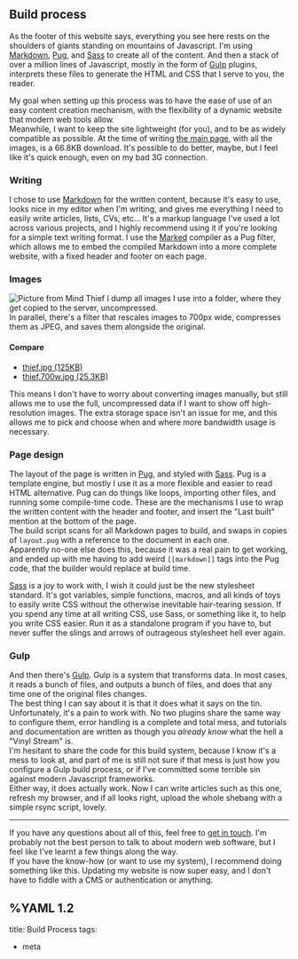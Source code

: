 ## Build process
As the footer of this website says, everything you see here rests on the shoulders of giants standing on mountains of Javascript. I'm using [Markdown](https://daringfireball.net/projects/markdown/syntax), [Pug](https://pugjs.org), and [Sass](https://sass-lang.com/) to create all of the content. And then a stack of over a million lines of Javascript, mostly in the form of [Gulp](https://gulpjs.com/) plugins, interprets these files to generate the HTML and CSS that I serve to you, the reader.

My goal when setting up this process was to have the ease of use of an easy content creation mechanism, with the flexibility of a dynamic website that modern web tools allow.  
Meanwhile, I want to keep the site lightweight (for you), and to be as widely compatible as possible. At the time of writing [the main page](/), with all the images, is a 66.8KB download. It's possible to do better, maybe, but I feel like it's quick enough, even on my bad 3G connection.  


### Writing
I chose to use [Markdown](https://daringfireball.net/projects/markdown/syntax) for the written content, because it's easy to use, looks nice in my editor when I'm writing, and gives me everything I need to easily write articles, lists, CVs, etc…
It's a markup language I've used a lot across various projects, and I highly recommend using it if you're looking for a simple text writing format.
I use the [Marked](https://marked.js.org/) compiler as a Pug filter, which allows me to embed the compiled Markdown into a more complete website, with a fixed header and footer on each page.

### Images
![Picture from Mind Thief](/thief.700w.jpg)
I dump all images I use into a folder, where they get copied to the server, uncompressed.  
In parallel, there's a filter that rescales images to 700px wide, compresses them as JPEG, and saves them alongside the original.  
#### Compare
* [thief.jpg (125KB)](/thief.jpg)
* [thief.700w.jpg (25.3KB)](/thief.700w.jpg)

This means I don't have to worry about converting images manually, but still allows me to use the full, uncompressed data if I want to show off high-resolution images. The extra storage space isn't an issue for me, and this allows me to pick and choose when and where more bandwidth usage is necessary.

### Page design
The layout of the page is written in [Pug](https://pugjs.org), and styled with [Sass](https://sass-lang.com/). Pug is a template engine, but mostly I use it as a more flexible and easier to read HTML alternative. Pug can do things like loops, importing other files, and running some compile-time code. These are the mechanisms I use to wrap the written content with the header and footer, and insert the "Last built" mention at the bottom of the page.   
The build script scans for all Markdown pages to build, and swaps in copies of `layout.pug` with a reference to the document in each one.  
Apparently no-one else does this, because it was a real pain to get working, and ended up with me having to add weird `[[markdown]]` tags into the Pug code, that the builder would replace at build time.

[Sass](https://sass-lang.com/) is a joy to work with, I wish it could just be the new stylesheet standard. It's got variables, simple functions, macros, and all kinds of toys to easily write CSS without the otherwise inevitable hair-tearing session. If you spend any time at all writing CSS, use Sass, or something like it, to help you write CSS easier. Run it as a standalone program if you have to, but never suffer the slings and arrows of outrageous stylesheet hell ever again.

### Gulp
And then there's [Gulp](https://gulpjs.com/). Gulp is a system that transforms data. In most cases, it reads a bunch of files, and outputs a bunch of files, and does that any time one of the original files changes.  
The best thing I can say about it is that it does what it says on the tin. Unfortunately, it's a pain to work with. No two plugins share the same way to configure them, error handling is a complete and total mess, and tutorials and documentation are written as though you *already know* what the hell a "Vinyl Stream" is.   
I'm hesitant to share the code for this build system, because I know it's a mess to look at, and part of me is still not sure if that mess is just how you configure a Gulp build process, or if I've committed some terrible sin against modern Javascript frameworks.  
Either way, it does actually work. Now I can write articles such as this one, refresh my browser, and if all looks right, upload the whole shebang with a simple rsync script, lovely.

<hr>

If you have any questions about all of this, feel free to [get in touch](/contact.html). I'm probably not the best person to talk to about modern web software, but I feel like I've learnt a few things along the way.  
If you have the know-how (or want to use my system), I recommend doing something like this. Updating my website is now super easy, and I don't have to fiddle with a CMS or authentication or anything.


%YAML 1.2
---
title: Build Process
tags:
  - meta